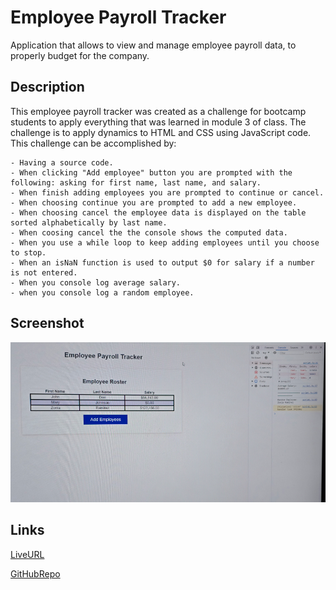 # Employee Payroll Tracker

Application that allows to view and manage employee payroll data, to properly budget for the company.

## Description

This employee payroll tracker was created as a challenge for bootcamp students to apply everything that was learned in module 3 of class. The challenge is to apply dynamics to HTML and CSS using JavaScript code. This challenge can be accomplished by:

    - Having a source code.
    - When clicking "Add employee" button you are prompted with the following: asking for first name, last name, and salary.
    - When finish adding employees you are prompted to continue or cancel.
    - When choosing continue you are prompted to add a new employee.
    - When choosing cancel the employee data is displayed on the table sorted alphabetically by last name.
    - When coosing cancel the the console shows the computed data.
    - When you use a while loop to keep adding employees until you choose to stop.
    - When an isNaN function is used to output $0 for salary if a number is not entered.
    - When you console log average salary.
    - when you console log a random employee.

## Screenshot

![alttext](/assets/screenshot.png)

## Links

[LiveURL](https://zoniaramirez.github.io/employee-payroll-tracker/)

[GitHubRepo](https://github.com/zoniaramirez/employee-payroll-tracker)